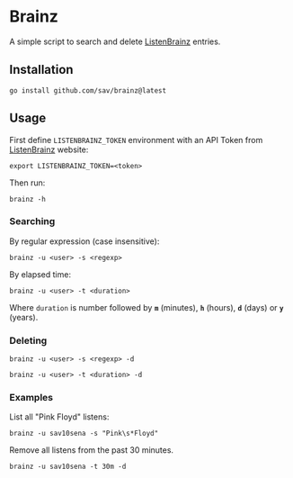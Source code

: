# Brainz

A simple script to search and delete [ListenBrainz](https://listenbrainz.org) entries.

## Installation
```
go install github.com/sav/brainz@latest
```

## Usage

First define `LISTENBRAINZ_TOKEN` environment with an API Token from [ListenBrainz](https://listenbrainz.org) website:
```
export LISTENBRAINZ_TOKEN=<token>
```
Then run:
```
brainz -h
```

### Searching

By regular expression (case insensitive):
```
brainz -u <user> -s <regexp>
```
By elapsed time:
```
brainz -u <user> -t <duration>
```
Where `duration` is number followed by **`m`** (minutes), **`h`** (hours), **`d`** (days) or **`y`** (years).

### Deleting

```
brainz -u <user> -s <regexp> -d
```
```
brainz -u <user> -t <duration> -d
```

### Examples

List all "Pink Floyd" listens:
```
brainz -u sav10sena -s "Pink\s*Floyd"
```
Remove all listens from the past 30 minutes.
```
brainz -u sav10sena -t 30m -d
```

